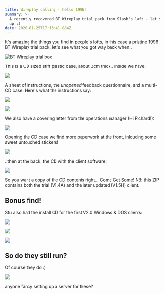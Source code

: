 ```yaml
---
title: Wireplay calling - hello 1996!
summary: >-
  A recently recovered BT Wireplay trial pack from Slash's loft - let's open it
  up :)
date: 2020-01-25T17:13:41.884Z
---
```

It's amazing the things you find in people's lofts, in this case a pristine 1996 BT Wireplay trial pack, let's see what you got way back when..

![BT Wireplay trial box](/www.ashbysoft.com/images/upload/trial-box.jpg)

This is a CD sized stiff plastic case, about 3cm thick.. inside we have:

![](/www.ashbysoft.com/images/upload/trial-pack.jpg)

A sheet of instructions, the *unopened* feedback questionnaire, and a multi-CD case. Here's what the instructions say:

![](/www.ashbysoft.com/images/upload/instructions-front.jpg)

![](/www.ashbysoft.com/images/upload/instructions-back.jpg)

We also have a covering letter from the operations manager (Hi Richard!):

![](/www.ashbysoft.com/images/upload/cover-letter-slash.jpg)

Opening the CD case we find more paperwork at the front, inlcuding some sweet untouched stickers!

![](/www.ashbysoft.com/images/upload/wireplay-trial-docs.jpg)

..then at the back, the CD with the client software:

![](/www.ashbysoft.com/images/upload/wireplay-trial-cd.jpg)

So you want a copy of the CD contents right... [Come Get Some!](/wireplay%20stuff.zip) NB: this ZIP contains both the trial (V1.4A) and the later updated (V1.5H) client.

## Bonus find!

Stu also had the install CD for the first V2.0 Windows & DOS clients:

![](/www.ashbysoft.com/images/upload/wireplay-2.0-front.jpg)

![](/www.ashbysoft.com/images/upload/wireplay-2.0-back.jpg)

![](/www.ashbysoft.com/images/upload/wireplay-2.0-cd.jpg)

## So do they still run?

Of course they do :)

![](/www.ashbysoft.com/images/upload/wireplay-all-three.png)

anyone fancy setting up a server for these?
